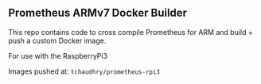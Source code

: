 ## Prometheus ARMv7 Docker Builder
This repo contains code to cross compile Prometheus for ARM and build + push a custom Docker image.

For use with the RaspberryPi3

Images pushed at: `tchaudhry/prometheus-rpi3`
